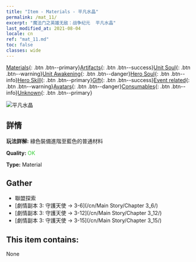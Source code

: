 ```yaml
---
title: "Item - Materials - 平凡水晶"
permalink: /mat_11/
excerpt: "魔法门之英雄无敌：战争纪元  平凡水晶"
last_modified_at: 2021-08-04
locale: cn
ref: "mat_11.md"
toc: false
classes: wide
---
```

 [Materials](/ItemsCN/){: .btn .btn--primary}[Artifacts](/ItemsCN/Artifacts/){: .btn .btn--success}[Unit Soul](/ItemsCN/UnitSoul/){: .btn .btn--warning}[Unit Awakening](/ItemsCN/UnitAwakening/){: .btn .btn--danger}[Hero Soul](/ItemsCN/HeroSoul/){: .btn .btn--info}[Hero Skill](/ItemsCN/HeroSkill/){: .btn .btn--primary}[Gift](/ItemsCN/Gift/){: .btn .btn--success}[Event related](/ItemsCN/Events/){: .btn .btn--warning}[Avatars](/ItemsCN/Avatars/){: .btn .btn--danger}[Consumables](/ItemsCN/Consumables/){: .btn .btn--info}[Unknown](/ItemsCN/Unknown/){: .btn .btn--primary}

 ![平凡水晶](/images/t/i_cailiao_shuijing1.png)

## 詳情
 **玩法詳解:** 綠色裝備進階至藍色的普通材料

 **Quality:** <span style="color: #32CD32">OK</span>

 **Type:** Material

## Gather

*    聯盟探索 
*    [劇情副本 3: 守護天使 -> 3-6](/cn/Main Story/Chapter 3_6/) 
*    [劇情副本 3: 守護天使 -> 3-12](/cn/Main Story/Chapter 3_12/) 
*    [劇情副本 3: 守護天使 -> 3-15](/cn/Main Story/Chapter 3_15/) 

## This item contains:

  None

